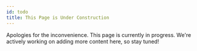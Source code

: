 ```yaml
---
id: todo
title: This Page is Under Construction
---
```


Apologies for the inconvenience. This page is currently in progress. We're actively working on adding more content here, so stay tuned!
